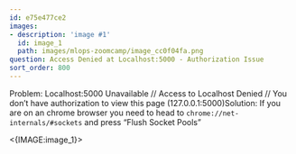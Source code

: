 ```yaml
---
id: e75e477ce2
images:
- description: 'image #1'
  id: image_1
  path: images/mlops-zoomcamp/image_cc0f04fa.png
question: Access Denied at Localhost:5000 - Authorization Issue
sort_order: 800
---
```


Problem: Localhost:5000 Unavailable // Access to Localhost Denied // You don’t have authorization to view this page (127.0.0.1:5000)Solution: If you are on an chrome browser you need to head to `chrome://net-internals/#sockets` and press “Flush Socket Pools”

<{IMAGE:image_1}>

